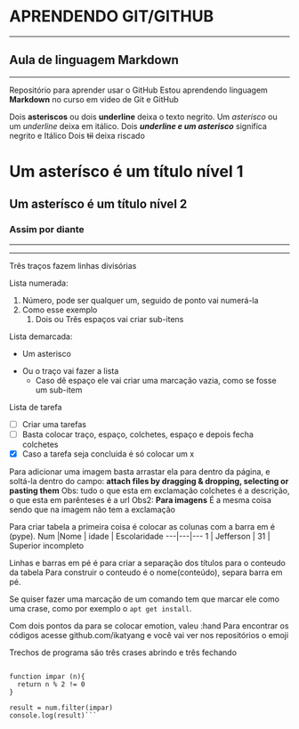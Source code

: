 # APRENDENDO GIT/GITHUB
---
## Aula de linguagem Markdown
***
Repositório para aprender usar o GitHub
Estou aprendendo linguagem **Markdown** no curso em video de Git e GitHub

Dois **asteriscos** ou dois __underline__  deixa o texto negrito.
Um *asterisco* ou um _underline_ deixa em itálico.
Dois __*underline e um asterisco*__ signifíca negrito e Itálico
Dois ~~til~~ deixa riscado

# Um asterísco é um título nível 1
## Um asterísco é um título nível 2
### Assim por diante

---
***
Três traços fazem linhas divisórias

Lista numerada:
1. Número, pode ser qualquer um, seguido de ponto vai numerá-la
1. Como esse exemplo
   1. Dois ou Três espaços vai criar sub-itens
   
Lista demarcada:
* Um asterisco
- Ou o traço vai fazer a lista
   * Caso dê espaço ele vai criar uma marcação vazia, como se fosse um sub-item
   
Lista de tarefa
- [ ] Criar uma tarefas
- [ ] Basta colocar traço, espaço, colchetes, espaço e depois fecha colchetes
- [x] Caso a tarefa seja concluida é só colocar um x

Para adicionar uma imagem basta arrastar ela para dentro da página, e soltá-la dentro do campo: **attach files by dragging & dropping, selecting or pasting them**
Obs: tudo o que esta em exclamação colchetes é a descrição, o que esta em parênteses é a url
Obs2: **Para imagens** É a mesma coisa sendo que na imagem não tem a exclamação

Para criar tabela a primeira coisa é colocar as colunas com a barra em é (pype).
Num |Nome | idade | Escolaridade
---|---|---
1 | Jefferson | 31 | Superior incompleto

Linhas e barras em pé é para criar a separação dos títulos para o conteudo da tabela
Para construir o conteudo é o nome(conteúdo), separa barra em pé.

Se quiser fazer uma marcação de um comando tem que marcar ele como uma crase, como por exemplo o `apt get install`.

Com dois pontos da para se colocar emotion, valeu :hand
Para encontrar os códigos acesse github.com/ikatyang e você vai ver nos repositórios o emoji

Trechos de programa são três crases abrindo e três fechando
```let num = [2,3,4,5,6]

function impar (n){
  return n % 2 != 0
}

result = num.filter(impar)
console.log(result)``` 


